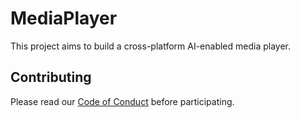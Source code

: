 # MediaPlayer

This project aims to build a cross-platform AI-enabled media player.

## Contributing

Please read our [Code of Conduct](CODE_OF_CONDUCT.md) before participating.
